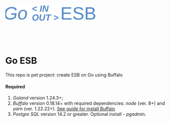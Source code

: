 ![image](assets/images/esb-logo.svg)

<br/>
<br/>
<br/>

# Go ESB

This repo is pet project: create ESB on Go using Buffalo

#### Required

1. *Goland* version 1.24.3+;
2. *Buffalo* version 0.18.14+ with required dependencies: *node* (ver. 8+) and *yarn* (ver. 1.22.22+). [See guide for install Buffalo](https://gobuffalo.io/documentation/getting_started/installation/)
3. *Postgre SQL* version 14.2 or greater. Optional install - *pgadmin*.